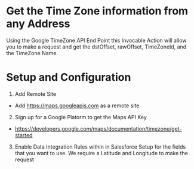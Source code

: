 # Get the Time Zone information from any Address

Using the Google TimeZone API End Point this Invocable Action will allow you to make a request and get the dstOffset, rawOffset, TimeZoneId, and the TimeZone Name. 

# Setup and Configuration
1. Add Remote Site 
- Add https://maps.googleapis.com as a remote site

2. Sign up for a Google Platorm to get the Maps API Key
- https://developers.google.com/maps/documentation/timezone/get-started

3. Enable Data Integration Rules within in Salesforce Setup for the fields that you want to use. We require a Latitude and Longitude to make the request

